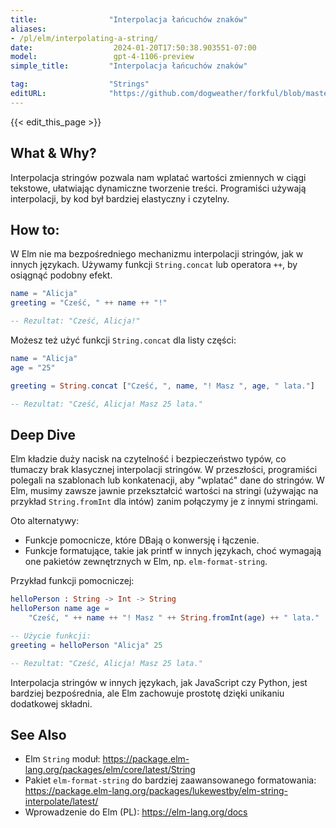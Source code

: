 ```yaml
---
title:                "Interpolacja łańcuchów znaków"
aliases:
- /pl/elm/interpolating-a-string/
date:                  2024-01-20T17:50:38.903551-07:00
model:                 gpt-4-1106-preview
simple_title:         "Interpolacja łańcuchów znaków"

tag:                  "Strings"
editURL:              "https://github.com/dogweather/forkful/blob/master/content/pl/elm/interpolating-a-string.md"
---
```


{{< edit_this_page >}}

## What & Why?
Interpolacja stringów pozwala nam wplatać wartości zmiennych w ciągi tekstowe, ułatwiając dynamiczne tworzenie treści. Programiści używają interpolacji, by kod był bardziej elastyczny i czytelny.

## How to:
W Elm nie ma bezpośredniego mechanizmu interpolacji stringów, jak w innych językach. Używamy funkcji `String.concat` lub operatora `++`, by osiągnąć podobny efekt.

```Elm
name = "Alicja"
greeting = "Cześć, " ++ name ++ "!"

-- Rezultat: "Cześć, Alicja!"
```

Możesz też użyć funkcji `String.concat` dla listy części:

```Elm
name = "Alicja"
age = "25"

greeting = String.concat ["Cześć, ", name, "! Masz ", age, " lata."]

-- Rezultat: "Cześć, Alicja! Masz 25 lata."
```

## Deep Dive
Elm kładzie duży nacisk na czytelność i bezpieczeństwo typów, co tłumaczy brak klasycznej interpolacji stringów. W przeszłości, programiści polegali na szablonach lub konkatenacji, aby "wplatać" dane do stringów. W Elm, musimy zawsze jawnie przekształcić wartości na stringi (używając na przykład `String.fromInt` dla intów) zanim połączymy je z innymi stringami.

Oto alternatywy:

- Funkcje pomocnicze, które DBają o konwersję i łączenie.
- Funkcje formatujące, takie jak printf w innych językach, choć wymagają one pakietów zewnętrznych w Elm, np. `elm-format-string`.

Przykład funkcji pomocniczej:

```Elm
helloPerson : String -> Int -> String
helloPerson name age =
    "Cześć, " ++ name ++ "! Masz " ++ String.fromInt(age) ++ " lata."

-- Użycie funkcji:
greeting = helloPerson "Alicja" 25

-- Rezultat: "Cześć, Alicja! Masz 25 lata."
```

Interpolacja stringów w innych językach, jak JavaScript czy Python, jest bardziej bezpośrednia, ale Elm zachowuje prostotę dzięki unikaniu dodatkowej składni.

## See Also
- Elm `String` moduł: https://package.elm-lang.org/packages/elm/core/latest/String
- Pakiet `elm-format-string` do bardziej zaawansowanego formatowania: https://package.elm-lang.org/packages/lukewestby/elm-string-interpolate/latest/
- Wprowadzenie do Elm (PL): https://elm-lang.org/docs
